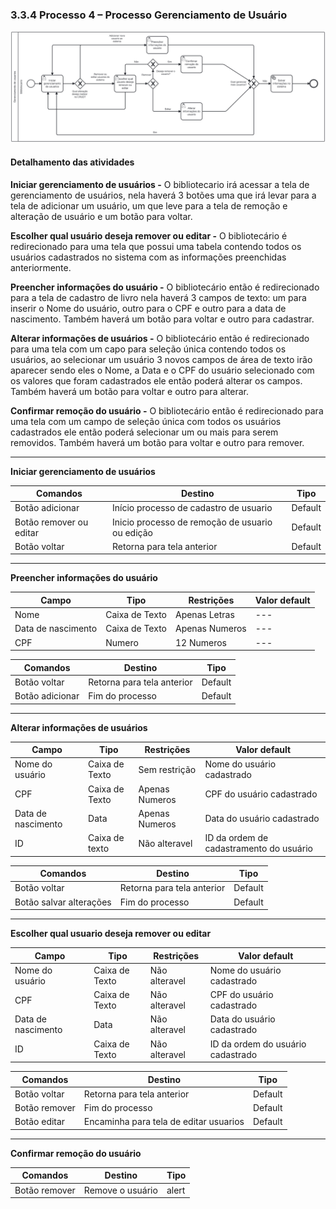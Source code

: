 ### 3.3.4 Processo 4 – Processo Gerenciamento de Usuário

![Processo Gerenciamento de Usuário](images/processoGU.png "Modelo BPMN do Processo 4.")


#### Detalhamento das atividades


**Iniciar gerenciamento de usuários -**
O bibliotecario irá acessar a tela de gerenciamento de usuários, nela haverá 3 botões uma que irá levar para a tela de adicionar um usuário, um que leve para a tela de remoção e alteração de usuário e um botão para voltar.

**Escolher qual usuário deseja remover ou editar -**
O bibliotecário é redirecionado para uma tela que possui uma tabela contendo todos os usuários cadastrados no sistema com as informações preenchidas anteriormente.

**Preencher informações do usuário -**
O bibliotecário então é redirecionado para a tela de cadastro de livro nela haverá 3 campos de texto: um para inserir o Nome do usuário, outro para o CPF e outro para a data de nascimento. Também haverá um botão para voltar e outro para cadastrar.

**Alterar informações de usuários -**
O bibliotecário então é redirecionado para uma tela com um capo para seleção única contendo todos os usuários, ao selecionar um usuário 3 novos campos de área de texto irão aparecer sendo eles o Nome, a Data e o CPF do usuário selecionado com os valores que foram cadastrados ele então poderá alterar os campos. Também haverá um botão para voltar e outro para alterar.

**Confirmar remoção do usuário -**
O bibliotecário então é redirecionado para uma tela com um campo de seleção única com todos os usuários cadastrados ele então poderá selecionar um ou mais para serem removidos. Também haverá um botão para voltar e outro para remover.

___________________________________________________________________________________________________________________________________

**Iniciar gerenciamento de usuários**


| **Comandos**         |  **Destino**                   | **Tipo** |
| ---                  | ---                            | ---                         |
| Botão adicionar      | Início processo de cadastro de usuario   | Default           |
| Botão remover ou editar | Inicio processo de remoção de usuario ou edição  | Default|
| Botão voltar         | Retorna para tela anterior               | Default           |

___________________________________________________________________________________________________________________________________

**Preencher informações do usuário**

| **Campo**       | **Tipo**         | **Restrições** | **Valor default** |
| ---             | ---              | ---            | ---               |
| Nome            | Caixa de Texto   | Apenas Letras  | ---               |
| Data de nascimento| Caixa de Texto | Apenas Numeros | ---               |
| CPF             |   Numero         | 12 Numeros | ---               |




| **Comandos**         |  **Destino**                   | **Tipo**          |
| ---                  | ---                            | ---               |
| Botão voltar         | Retorna para tela anterior     | Default           |
| Botão adicionar      | Fim do processo                | Default           |

__________________________________________________________________________________________________________________________________


**Alterar informações de usuários**

| **Campo**       | **Tipo**         | **Restrições** | **Valor default** |
| ---             | ---              | ---            | ---               |
| Nome do usuário | Caixa de Texto | Sem restrição | Nome do usuário cadastrado |
| CPF             |   Caixa de Texto | Apenas Numeros | CPF do usuário cadastrado               |
| Data de nascimento| Data           | Apenas Numeros | Data do usuário cadastrado               |
| ID | Caixa de texto | Não alteravel | ID da ordem de cadastramento do usuário


| **Comandos**         |  **Destino**                   | **Tipo**          |
| ---                  | ---                            | ---               |
| Botão voltar         | Retorna para tela anterior     | Default           |
| Botão salvar alterações    | Fim do processo                | Default           |

___________________________________________________________________________________________________________________________________
 
**Escolher qual usuario deseja remover ou editar**

| **Campo**       | **Tipo**         | **Restrições** | **Valor default** |
| ---             | ---              | ---            | ---               |
| Nome do usuário | Caixa de Texto   | Não alteravel | Nome do usuário cadastrado |
| CPF             |   Caixa de Texto | Não alteravel | CPF do usuário cadastrado  |
| Data de nascimento| Data           | Não alteravel | Data do usuário cadastrado |
| ID|  Caixa de Texto        | Não alteravel | ID da ordem do usuário cadastrado |




| **Comandos**         |  **Destino**                   | **Tipo**          |
| ---                  | ---                            | ---               |
| Botão voltar         | Retorna para tela anterior     | Default           |
| Botão remover        | Fim do processo                | Default           |
| Botão editar        | Encaminha para tela de editar usuarios  | Default          |

___________________________________________________________________________________________________________________________________

**Confirmar remoção do usuário**

| **Comandos**         |  **Destino**                   | **Tipo**          |
| ---                  | ---                            | ---               |
| Botão remover| Remove o usuário | alert |





